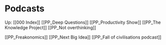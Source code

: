 # Podcasts
Up: [[000 Index]]
[[PP_Deep Questions]]
[[PP_Productivity Show]]
[[PP_The Knowledge Project]]
[[PP_Not overthinking]]

[[PP_Freakonomics]]
[[PP_Next Big Idea]]
[[PP_Fall of civilisations podcast]]
